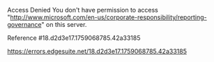 Access Denied
You don't have permission to access "http://www.microsoft.com/en-us/corporate-responsibility/reporting-governance" on this server.

Reference #18.d2d3e17.1759068785.42a33185

https://errors.edgesuite.net/18.d2d3e17.1759068785.42a33185